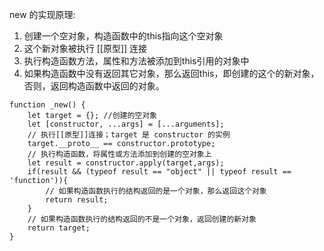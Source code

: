 new 的实现原理:

1. 创建一个空对象，构造函数中的this指向这个空对象
2. 这个新对象被执行 [[原型]] 连接
3. 执行构造函数方法，属性和方法被添加到this引用的对象中
4. 如果构造函数中没有返回其它对象，那么返回this，即创建的这个的新对象，否则，返回构造函数中返回的对象。

```
function _new() {
	let target = {}; //创建的空对象
	let [constructor, ...args] = [...arguments];
	// 执行[[原型]]连接；target 是 constructor 的实例
	target.__proto__ == constructor.prototype;
	// 执行构造函数，将属性或方法添加到创建的空对象上
	let result = constructor.apply(target,args);
	if(result && (typeof result == "object" || typeof result == 'function')){
		// 如果构造函数执行的结构返回的是一个对象，那么返回这个对象
		return result;
	}
	// 如果构造函数执行的结构返回的不是一个对象，返回创建的新对象
	return target;
}
```